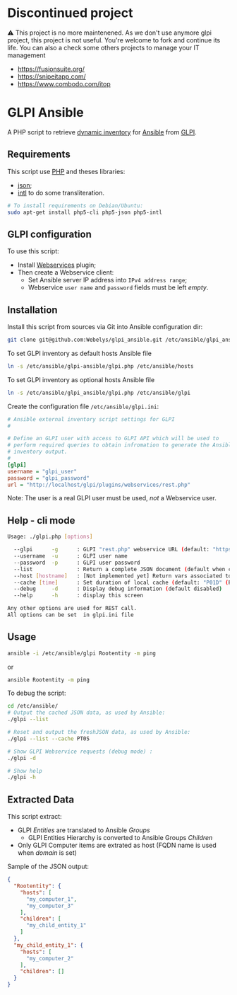 # Discontinued project

:warning: This project is no more maintenened. As we don't use anymore glpi project, this project is not useful.
You're welcome to fork and continue its life. You can also a check some others projects to manage your IT management 
* https://fusionsuite.org/
* https://snipeitapp.com/
* https://www.combodo.com/itop


# GLPI Ansible

A PHP script to retrieve [dynamic
inventory](http://docs.ansible.com/ansible/intro_dynamic_inventory.html) for
[Ansible](http://www.ansible.com/) from [GLPI](http://www.glpi-project.org/).


## Requirements

This script use [PHP](http://php.net) and theses libraries:
* [json](http://php.net/manual/en/json.installation.php);
* [intl](http://php.net/manual/eb/book.intl.php) to do some transliteration.

```bash
# To install requirements on Debian/Ubuntu:
sudo apt-get install php5-cli php5-json php5-intl
```


## GLPI configuration

To use this script:

* Install [Webservices](http://plugins.glpi-project.org/spip.php?article93) plugin;
* Then create a Webservice client:
  * Set Ansible server IP address into `IPv4 address range`;
  * Webservice `user name` and `password` fields must be left _empty_.


## Installation

Install this script from sources via Git into Ansible configuration dir:

```bash
git clone git@github.com:Webelys/glpi_ansible.git /etc/ansible/glpi_ansible/
```

To set GLPI inventory as default hosts Ansible file
```bash
ln -s /etc/ansible/glpi-ansible/glpi.php /etc/ansible/hosts
```

To set GLPI inventory as optional hosts Ansible file
```bash
ln -s /etc/ansible/glpi_ansible/glpi.php /etc/ansible/glpi
```

Create the configuration file `/etc/ansible/glpi.ini`:

```ini
# Ansible external inventory script settings for GLPI
#

# Define an GLPI user with access to GLPI API which will be used to
# perform required queries to obtain infromation to generate the Ansible
# inventory output.
#
[glpi]
username = "glpi_user"
password = "glpi_password"
url = "http://localhost/glpi/plugins/webservices/rest.php"
```

Note: The user is a real GLPI user must be used, _not_ a Webservice user.

## Help - cli mode

```bash
Usage: ./glpi.php [options]

  --glpi      -g      : GLPI "rest.php" webservice URL (default: "https://glpi.webelys.com/plugins/webservices/rest.php")
  --username  -u      : GLPI user name
  --password  -p      : GLPI user password
  --list              : Return a complete JSON document (default when called by Ansible)
  --host [hostname]   : [Not implemented yet] Return vars associated to this hostname
  --cache [time]      : Set duration of local cache (default: "P01D" (P01D = 1 day, PT0S=no cache)
  --debug     -d      : Display debug information (default disabled)
  --help      -h      : display this screen

Any other options are used for REST call.
All options can be set  in glpi.ini file
```


## Usage

```bash
ansible -i /etc/ansible/glpi Rootentity -m ping
```
or 
```bash
ansible Rootentity -m ping
```


To debug the script:

```bash
cd /etc/ansible/
# Output the cached JSON data, as used by Ansible:
./glpi --list

# Reset and output the freshJSON data, as used by Ansible:
./glpi --list --cache PT0S

# Show GLPI Webservice requests (debug mode) :
./glpi -d

# Show help
./glpi -h
```

## Extracted Data

This script extract:

* GLPI _Entities_ are translated to Ansible _Groups_
  * GLPI Entities Hierarchy is converted to Ansible Groups _Children_
* Only GLPI Computer items are extrated as host (FQDN name is used when
  _domain_ is set)

Sample of the JSON output:

```json
{
  "Rootentity": {
    "hosts": [
      "my_computer_1",
      "my_computer_3"
    ],
    "children": [
      "my_child_entity_1"
    ]
  },
  "my_child_entity_1": {
    "hosts": [
      "my_computer_2"
    ],
    "children": []
  }
}
```
